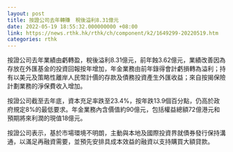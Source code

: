 ```yaml
---
layout: post
title: 按證公司去年轉賺　稅後溢利8.31億元
date: 2022-05-19 18:55:32.000000000 +08:00
link: https://news.rthk.hk/rthk/ch/component/k2/1649299-20220519.htm
categories: rthk
---
```


按證公司去年業績由虧轉盈，稅後溢利8.31億元，前年蝕3.62億元，業績改善因為存放在外匯基金的投資回報按年增加，年金業務由前年錄得會計虧損轉為溢利；持有以美元及策略性離岸人民幣計價的存款及債務投資產生外匯收益；來自按揭保險計劃業務的淨保費收入增加。

按證公司截至去年底，資本充足率跌至23.4%，按年跌13.9個百分點，仍高於政府規定8%的最低要求。年金業務內含價值約90億元，包括權益總額72億港元和預期將來利潤的現值18億元。

按證公司表示，基於市場環境不明朗，主動與本地及國際投資界就債券發行保持溝通，以滿足再融資需要，並預先安排具成本效益的融資以支持購買大額貸款。
